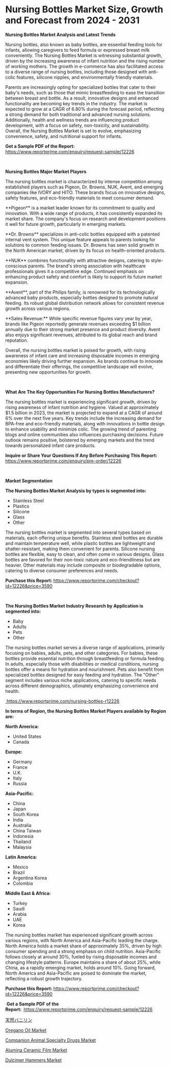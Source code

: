 <p><h1>Nursing Bottles Market Size, Growth and Forecast from 2024 - 2031</h1></p><p><strong>Nursing Bottles Market Analysis and Latest Trends</strong></p>
<p><p>Nursing bottles, also known as baby bottles, are essential feeding tools for infants, allowing caregivers to feed formula or expressed breast milk conveniently. The Nursing Bottles Market is witnessing substantial growth, driven by the increasing awareness of infant nutrition and the rising number of working mothers. The growth in e-commerce has also facilitated access to a diverse range of nursing bottles, including those designed with anti-colic features, silicone nipples, and environmentally friendly materials. </p><p>Parents are increasingly opting for specialized bottles that cater to their baby's needs, such as those that mimic breastfeeding to ease the transition between breast and bottle. As a result, innovative designs and enhanced functionality are becoming key trends in the industry. The market is expected to grow at a CAGR of 6.80% during the forecast period, reflecting a strong demand for both traditional and advanced nursing solutions. Additionally, health and wellness trends are influencing product development, with a focus on safety, non-toxicity, and sustainability. Overall, the Nursing Bottles Market is set to evolve, emphasizing convenience, safety, and nutritional support for infants.</p></p>
<p><strong>Get a Sample PDF of the Report:&nbsp;</strong> <a href="https://www.reportprime.com/enquiry/request-sample/12226">https://www.reportprime.com/enquiry/request-sample/12226</a></p>
<p>&nbsp;</p>
<p><strong>Nursing Bottles Major Market Players</strong></p>
<p><p>The nursing bottles market is characterized by intense competition among established players such as Pigeon, Dr. Browns, NUK, Avent, and emerging companies like IVORY and HITO. These brands focus on innovative designs, safety features, and eco-friendly materials to meet consumer demand.</p><p>**Pigeon** is a market leader known for its commitment to quality and innovation. With a wide range of products, it has consistently expanded its market share. The company's focus on research and development positions it well for future growth, particularly in emerging markets.</p><p>**Dr. Browns** specializes in anti-colic bottles equipped with a patented internal vent system. This unique feature appeals to parents looking for solutions to common feeding issues. Dr. Browns has seen solid growth in the North American market, driven by its focus on health-oriented products.</p><p>**NUK** combines functionality with attractive designs, catering to style-conscious parents. The brand's strong association with healthcare professionals gives it a competitive edge. Continued emphasis on enhancing product safety and comfort is likely to support its future market expansion.</p><p>**Avent**, part of the Philips family, is renowned for its technologically advanced baby products, especially bottles designed to promote natural feeding. Its robust global distribution network allows for consistent revenue growth across various regions.</p><p>**Sales Revenue:** While specific revenue figures vary year by year, brands like Pigeon reportedly generate revenues exceeding $1 billion annually due to their strong market presence and product diversity. Avent also enjoys significant revenues, attributed to its global reach and brand reputation.</p><p>Overall, the nursing bottles market is poised for growth, with rising awareness of infant care and increasing disposable incomes in emerging economies likely driving further expansion. As brands continue to innovate and differentiate their offerings, the competitive landscape will evolve, presenting new opportunities for growth.</p></p>
<p>&nbsp;</p>
<p><strong>What Are The Key Opportunities For Nursing Bottles Manufacturers?</strong></p>
<p><p>The nursing bottles market is experiencing significant growth, driven by rising awareness of infant nutrition and hygiene. Valued at approximately $1.5 billion in 2023, the market is projected to expand at a CAGR of around 6% over the next five years. Key trends include the increasing demand for BPA-free and eco-friendly materials, along with innovations in bottle design to enhance usability and minimize colic. The growing trend of parenting blogs and online communities also influences purchasing decisions. Future outlook remains positive, bolstered by emerging markets and the trend towards personalized infant care products.</p></p>
<p><strong>Inquire or Share Your Questions If Any Before Purchasing This Report:</strong> <a href="https://www.reportprime.com/enquiry/pre-order/12226">https://www.reportprime.com/enquiry/pre-order/12226</a></p>
<p>&nbsp;</p>
<p><strong>Market Segmentation</strong></p>
<p><strong>The Nursing Bottles Market Analysis by types is segmented into:</strong></p>
<p><ul><li>Stainless Steel</li><li>Plastics</li><li>Silicone</li><li>Glass</li><li>Other</li></ul></p>
<p><p>The nursing bottles market is segmented into several types based on materials, each offering unique benefits. Stainless steel bottles are durable and maintain temperature well, while plastic bottles are lightweight and shatter-resistant, making them convenient for parents. Silicone nursing bottles are flexible, easy to clean, and often come in various designs. Glass bottles are favored for their non-toxic nature and eco-friendliness but are heavier. Other materials may include composite or biodegradable options, catering to diverse consumer preferences and needs.</p></p>
<p><strong>Purchase this Report:&nbsp;</strong><a href="https://www.reportprime.com/checkout?id=12226&price=3590">https://www.reportprime.com/checkout?id=12226&price=3590</a></p>
<p>&nbsp;</p>
<p><strong>The Nursing Bottles Market Industry Research by Application is segmented into:</strong></p>
<p><ul><li>Baby</li><li>Adults</li><li>Pets</li><li>Other</li></ul></p>
<p><p>The nursing bottles market serves a diverse range of applications, primarily focusing on babies, adults, pets, and other categories. For babies, these bottles provide essential nutrition through breastfeeding or formula feeding. In adults, especially those with disabilities or medical conditions, nursing bottles offer a means for hydration and nourishment. Pets also benefit from specialized bottles designed for easy feeding and hydration. The "Other" segment includes various niche applications, catering to specific needs across different demographics, ultimately emphasizing convenience and health.</p></p>
<p><a href="https://www.reportprime.com/nursing-bottles-r12226">&nbsp;https://www.reportprime.com/nursing-bottles-r12226</a></p>
<p><strong>In terms of Region, the Nursing Bottles Market Players available by Region are:</strong></p>
<p>
    <p> <strong> North America: </strong>
        <ul>
            <li>United States</li>
            <li>Canada</li>
        </ul>
        </p> 
    <p> <strong> Europe: </strong>
        <ul>
            <li>Germany</li>
            <li>France</li>
            <li>U.K.</li>
            <li>Italy</li>
            <li>Russia</li>
        </ul>
        </p> 
    <p> <strong> Asia-Pacific: </strong>
        <ul>
            <li>China</li>
            <li>Japan</li>
            <li>South Korea</li>
            <li>India</li>
            <li>Australia</li>
            <li>China Taiwan</li>
            <li>Indonesia</li>
            <li>Thailand</li>
            <li>Malaysia</li>
        </ul>
        </p> 
    <p> <strong> Latin America: </strong>
        <ul>
            <li>Mexico</li>
            <li>Brazil</li>
            <li>Argentina Korea</li>
            <li>Colombia</li>
        </ul>
        </p> 
    <p> <strong> Middle East & Africa: </strong>
        <ul>
            <li>Turkey</li>
            <li>Saudi</li>
            <li>Arabia</li>
            <li>UAE</li>
            <li>Korea</li>
        </ul>
    </p>
    </p>
<p><p>The nursing bottles market has experienced significant growth across various regions, with North America and Asia-Pacific leading the charge. North America holds a market share of approximately 35%, driven by high consumer spending and a strong emphasis on child nutrition. Asia-Pacific follows closely at around 30%, fueled by rising disposable incomes and changing lifestyle patterns. Europe maintains a share of about 25%, while China, as a rapidly emerging market, holds around 10%. Going forward, North America and Asia-Pacific are poised to dominate the market, reflecting a robust growth trajectory.</p></p>
<p><strong>Purchase this Report: </strong><a href="https://www.reportprime.com/checkout?id=12226&price=3590">https://www.reportprime.com/checkout?id=12226&price=3590</a></p>
<p>&nbsp;<strong>Get a Sample PDF of the Report:&nbsp;&nbsp;</strong><a href="https://www.reportprime.com/enquiry/request-sample/12226">https://www.reportprime.com/enquiry/request-sample/12226</a></p>
<p><strong></strong></p>
<p><p><a href="https://medium.com/@skylarreilly36/%E3%82%B0%E3%83%AD%E3%83%BC%E3%83%90%E3%83%AB%E3%83%8A%E3%83%81%E3%83%A5%E3%83%A9%E3%83%AB%E3%83%90%E3%83%8B%E3%83%AA%E3%83%B3%E7%94%A3%E6%A5%AD%E5%88%86%E6%9E%90-%E3%82%B7%E3%82%A7%E3%82%A2-%E6%88%90%E9%95%B7-%E3%83%88%E3%83%AC%E3%83%B3%E3%83%89-%E3%81%8A%E3%82%88%E3%81%B32024%E5%B9%B4%E3%81%8B%E3%82%892031%E5%B9%B4%E3%81%AE%E4%BA%88%E6%B8%AC-dc34c055593c">天然バニリン</a></p><p><a href="https://medium.com/@trameciabutler45/future-of-innovation-global-oregano-oil-market-growth-and-opportunities-2024-2031-3d1801383b92">Oregano Oil Market</a></p><p><a href="https://medium.com/@trameciabutler45/companion-animal-specialty-drugs-market-global-market-insights-and-sales-trends-2024-to-2031-86755458ae19">Companion Animal Specialty Drugs Market</a></p><p><a href="https://issuu.com/reportprime-2/docs/alumina-ceramic-film-market-size-20_55526bac676b1c">Alumina Ceramic Film Market</a></p><p><a href="https://github.com/angelajermaine/Market-Research-Report-List-5/blob/main/dulcimer-hammers-market.md">Dulcimer Hammers Market</a></p></p>